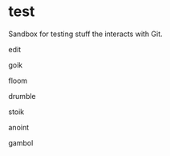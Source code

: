 test
====

Sandbox for testing stuff the interacts with Git.

edit

goik

floom

drumble

stoik

anoint

gambol










